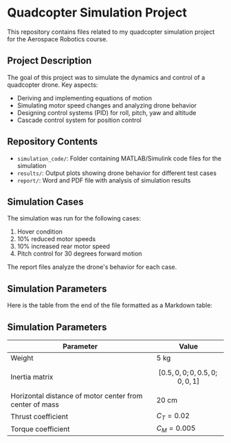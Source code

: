 # Quadcopter Simulation Project

This repository contains files related to my quadcopter simulation project for the Aerospace Robotics course.

## Project Description

The goal of this project was to simulate the dynamics and control of a quadcopter drone. Key aspects:

- Deriving and implementing equations of motion
- Simulating motor speed changes and analyzing drone behavior 
- Designing control systems (PID) for roll, pitch, yaw and altitude
- Cascade control system for position control

## Repository Contents

- `simulation_code/`: Folder containing MATLAB/Simulink code files for the simulation
- `results/`: Output plots showing drone behavior for different test cases 
- `report/`: Word and PDF file with analysis of simulation results

## Simulation Cases

The simulation was run for the following cases:

1. Hover condition 
2. 10% reduced motor speeds
3. 10% increased rear motor speed 
4. Pitch control for 30 degrees forward motion

The report files analyze the drone's behavior for each case.

## Simulation Parameters

Here is the table from the end of the file formatted as a Markdown table:

## Simulation Parameters

| Parameter | Value |
|-----------|-------|
| Weight | 5 kg |
| Inertia matrix | $$[0.5, 0, 0; 0, 0.5, 0; 0, 0, 1]$$ |
| Horizontal distance of motor center from center of mass | 20 cm |  
| Thrust coefficient | $C_T = 0.02$ |
| Torque coefficient | $C_M = 0.005$ |
